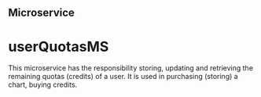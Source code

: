 ## Microservice

# userQuotasMS

This microservice has the responsibility storing, updating and retrieving the remaining quotas (credits) of a user. It is used in purchasing (storing) a chart, buying credits.
